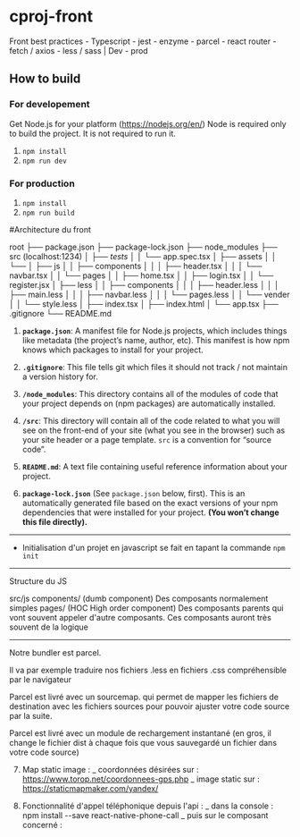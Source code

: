 # cproj-front
Front best practices - Typescript - jest - enzyme - parcel - react router - fetch / axios - less / sass | Dev - prod

## How to build

### For developement

Get Node.js for your platform (https://nodejs.org/en/)
Node is required only to build the project. It is not required to run it.

1. `npm install`
2. `npm run dev`

### For production

1. `npm install`
2. `npm run build`

#Architecture du front

root
      ├── package.json 
      ├── package-lock.json 
      ├── node_modules
      ├── src (localhost:1234)
      │   ├── _tests_
      │   │   └── app.spec.tsx
      │   ├── assets
      │   │   └── 
      │   ├── js
      │   │   ├── components
      │   │   │   ├── header.tsx
      │   │   │   └── navbar.tsx
      │   │   └── pages
      │   │       ├── home.tsx
      │   │       ├── login.tsx
      │   │       └── register.jsx
      │   ├── less
      │   │   ├── components
      │   │   │   ├── header.less
      │   │   │   ├── main.less
      │   │   │   ├── navbar.less
      │   │   │   └── pages.less
      │   │   └── vender
      │   │       └── style.less
      │   ├── index.tsx
      │   ├── index.html
      │   └── app.tsx
      ├── .gitignore
      └── README.md

1. **`package.json`**: A manifest file for Node.js projects, which includes things like metadata (the project’s name, author, etc). This manifest is how npm knows which packages to install for your project.

2.  **`.gitignore`**: This file tells git which files it should not track / not maintain a version history for.

3.  **`/node_modules`**: This directory contains all of the modules of code that your project depends on (npm packages) are automatically installed.

4.  **`/src`**: This directory will contain all of the code related to what you will see on the front-end of your site (what you see in the browser) such as your site header or a page template. `src` is a convention for “source code”.

5. **`README.md`**: A text file containing useful reference information about your project.

6. **`package-lock.json`** (See `package.json` below, first). This is an automatically generated file based on the exact versions of your npm dependencies that were installed for your project. **(You won’t change this file directly).**

-----------------------------------------------------------------------

- Initialisation d'un projet en javascript se fait en tapant la commande `npm init`

-----------------------------------------------------------------------

Structure du JS 

src/js
    components/ (dumb component) Des composants normalement simples
    pages/ (HOC High order component) Des composants parents qui vont souvent appeler d'autre composants. Ces composants auront très souvent de la logique

-----------------------------------------------------------------------

Notre bundler est parcel.

Il va par exemple traduire nos fichiers .less en fichiers .css compréhensible par le navigateur

Parcel est livré avec un sourcemap. qui permet de mapper les fichiers de destination avec les fichiers sources pour pouvoir ajuster votre code source par la suite.

Parcel est livré avec un module de rechargement instantané (en gros, il change le fichier dist à chaque fois que vous sauvegardé un fichier dans votre code source)


7.  Map static image : 
_ coordonnées désirées sur : https://www.torop.net/coordonnees-gps.php
_ image static sur : https://staticmapmaker.com/yandex/

8. Fonctionnalité d'appel téléphonique depuis l'api :
_ dans la console : npm install --save react-native-phone-call
_ puis sur le composant concerné : 

<!-- import call from 'react-native-phone-call'
 
const args = {
  number: '9093900003', // String value with the number to call
  prompt: false // Optional boolean property. Determines if the user should be prompt prior to the call 
}
 
call(args).catch(console.error) -->

 <!-- Pour vérifier la version de react : `npm view react version` -->

 <!-- Component scrollTop pour réinitialiser le scroll pendant la navigation d'une page à l'autre, donc pour remonter en haut de la page automatiquement -->
